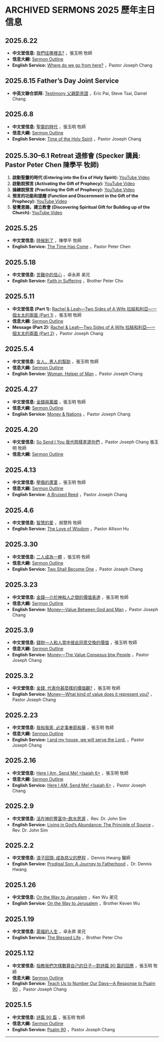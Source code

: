 # ARCHIVED SERMONS 2025 歷年主日信息

## 2025.6.22
- **中文堂信息:** [我們往哪裡去?](https://www.youtube.com/live/Rkv_Sd8m8FY?si=F-b3usP1RG88U8ME) ，張玉明 牧師
- **信息大綱:** [Sermon Outline](https://bolgpc.org/wp-content/uploads/2025/06/Where-do-we-go-from-here-Horz.pdf)
- **English Service:** [Where do we go from here?](https://www.youtube.com/live/ev_GHHN2bwY?si=L3Uk1PHUAT9Gbqe7) ，Pastor Joseph Chang

## 2025.6.15 Father’s Day Joint Service
- **中英文聯合崇拜:** [Testimony 父親節見證](https://www.youtube.com/live/vp4UvUfPnXM?si=-DutlTRD5eBo6ven) ，Eric Pai, Steve Tsai, Dainel Chang

## 2025.6.8
- **中文堂信息:** [聖靈的時代](https://www.youtube.com/live/y9C4JW0rKCU?si=uFwNAYnNTb7i1eo1) ，張玉明 牧師
- **信息大綱:** [Sermon Outline](https://bolgpc.org/wp-content/uploads/2025/06/Time-of-the-Holy-Spirit-Horz.pdf)
- **English Service:** [Time of the Holy Spirit](https://www.youtube.com/live/K8j_xvK4muQ?si=czRDk1WzKlKmubKd) ，Pastor Joseph Chang

## 2025.5.30–6.1 Retreat 退修會 (Specker 講員: Pastor Peter Chen 陳學平 牧師)
1. **啟動聖靈的時代 (Entering into the Era of Holy Spirit):** [YouTube Video](https://www.youtube.com/live/qexYbiOb2Z8?si=-I0TI-AFPH2T4vJa)  
2. **啟動說預言 (Activating the Gift of Prophecy):** [YouTube Video](https://www.youtube.com/live/x01dg-koDj0?si=7hSdToclAHQQiKfZ)  
3. **操練說預言 (Practicing the Gift of Prophecy):** [YouTube Video](https://www.youtube.com/live/KjLu8YluEq0?si=_ic8vX45Gz_MPfiY)  
4. **預言的功能和提醒 (Function and Discernment in the Gift of the Prophecy):** [YouTube Video](https://www.youtube.com/live/dS0a_riCLJk?si=9KTcSP29d6LH5X9v)  
5. **發覺恩賜，建立教會 (Discovering Spiritual Gift for Building up of the Church):** [YouTube Video](https://www.youtube.com/live/xMPfl2zmh3M?si=dXhKAeTVTGaN2FVU)

## 2025.5.25
- **中文堂信息:** [時候到了](https://www.youtube.com/live/VEjUOqPBk84?si=HaPxh6zTz_K0cmZh) ，陳學平 牧師
- **English Service:** [The Time Has Come](https://www.youtube.com/live/43jSFVKUIFA?si=8aECPexdYpQMCBrV) ，Pastor Peter Chen

## 2025.5.18
- **中文堂信息:** [苦難中的信心](https://www.youtube.com/live/H1wlDZnXGSw?si=MFEwXk8QRCs6GtpZ) ，卓永昇 弟兄
- **English Service:** [Faith in Suffering](https://www.youtube.com/live/aAgQ6d9taTc?si=go4VR4kHtjujp4md) ，Brother Peter Cho

## 2025.5.11
- **中文堂信息 (Part 1):** [Rachel & Leah—Two Sides of A Wife 拉結和利亞—一個太太的兩面 (Part 1)](https://vimeo.com/1083397485?share=copy) ，張玉明 牧師
- **信息大綱:** [Sermon Outline](https://bolgpc.org/wp-content/uploads/2025/05/Rachel-Leah-Horz.pdf)
- **Message (Part 2):** [Rachel & Leah—Two Sides of A Wife 拉結和利亞—一個太太的兩面 (Part 2)](https://vimeo.com/1083400652?share=copy) ，Pastor Joseph Chang

## 2025.5.4
- **中文堂信息:** [女人，男人的幫助](https://www.youtube.com/live/OrUxoQNBPJw?si=dpsc-GwdA36gRDQ-) ，張玉明 牧師
- **信息大綱:** [Sermon Outline](https://bolgpc.org/wp-content/uploads/2025/05/Woman-Helper-of-Man-H.pdf)
- **English Service:** [Woman, Helper of Man](https://www.youtube.com/live/2WCpjUrfe0o?si=wbna8nrE8vyz2xv2) ，Pastor Joseph Chang

## 2025.4.27
- **中文堂信息:** [金錢與萬國](https://www.youtube.com/live/cIYggAF-YdI?si=L4NAZNphAxKQKZH8) ，張玉明 牧師
- **信息大綱:** [Sermon Outline](https://bolgpc.org/wp-content/uploads/2025/05/Money-and-Nations-Horz.pdf)
- **English Service:** [Money & Nations](https://www.youtube.com/live/2WCpjUrfe0o?si=9Vyt753yVin1oeAI) ，Pastor Joseph Chang

## 2025.4.20
- **中文堂信息:** [So Send I You 我也照樣差遣你們](https://www.youtube.com/live/b-H-IPitvGc?si=w7QH6vM6UAH_w60h) ，Pastor Joseph Chang 張玉明 牧師
- **信息大綱:** [Sermon Outline](https://bolgpc.org/wp-content/uploads/2025/04/So-Send-I-You-Horz.pdf)

## 2025.4.13
- **中文堂信息:** [壓傷的蘆葦](https://www.youtube.com/live/VEabFwpCaAk?si=267NqXOglwMTsAfO) ，張玉明 牧師
- **信息大綱:** [Sermon Outline](https://bolgpc.org/wp-content/uploads/2025/04/A-Bruised-Reed-Horz.pdf)
- **English Service:** [A Bruised Reed](https://www.youtube.com/live/Qy1YEJSCRtg?si=20vMWBCNIvuoP8rk) ，Pastor Joseph Chang

## 2025.4.6
- **中文堂信息:** [智慧的愛](https://www.youtube.com/live/pmgqpgv2_AI?si=uktjJU9tZsRvd3yP) ，胡慧玲 牧師
- **English Service:** [The Love of Wisdom](https://www.youtube.com/live/0I-GvAIfevs?si=lnk6VlVnIQguMwxQ) ，Pastor Allison Hu

## 2025.3.30
- **中文堂信息:** [二人成為一體](https://www.youtube.com/live/a-5SXZrjKB8?si=--MlvpjNM-xuFqSJ) ，張玉明 牧師
- **信息大綱:** [Sermon Outline](https://bolgpc.org/wp-content/uploads/2025/03/Two-Shall-Become-One-H.pdf)
- **English Service:** [Two Shall Become One](https://www.youtube.com/live/xPe-mntSCh8?si=UiTAu1FRZPsd-to3) ，Pastor Joseph Chang

## 2025.3.23
- **中文堂信息:** [金錢—介於神和人之間的價值表達](https://www.youtube.com) ，張玉明 牧師
- **信息大綱:** [Sermon Outline](https://www.youtube.com)
- **English Service:** [Money—Value Between God and Man](https://www.youtube.com) ，Pastor Joseph Chang

## 2025.3.9
- **中文堂信息:** [錢財—人和人當中彼此同意交換的價值](https://vimeo.com) ，張玉明 牧師
- **信息大綱:** [Sermon Outline](https://www.youtube.com)
- **English Service:** [Money—The Value Consesus btw People](https://www.youtube.com) ，Pastor Joseph Chang

## 2025.3.2
- **中文堂信息:** [金錢, 代表你甚麼樣的價值觀?](https://www.youtube.com) ，張玉明 牧師
- **English Service:** [Money—What kind of value does it represent you?](https://www.youtube.com) ，Pastor Joseph Chang

## 2025.2.23
- **中文堂信息:** [我和我家, 必定事奉耶和華](https://www.youtube.com) ，張玉明 牧師
- **信息大綱:** [Sermon Outline](https://www.youtube.com)
- **English Service:** [I and my house, we will serve the Lord.](https://www.youtube.com) ，Pastor Joseph Chang

## 2025.2.16
- **中文堂信息:** [Here I Am, Send Me! <Isaiah 6>](https://www.youtube.com) ，張玉明 牧師
- **信息大綱:** [Sermon Outline](https://www.youtube.com)
- **English Service:** [Here I AM, Send Me! <Isaiah 6>](https://www.youtube.com) ，Pastor Joseph Chang

## 2025.2.9
- **中文堂信息:** [活在神的豐富中–飲水思源](https://www.youtube.com) ，Rev. Dr. John Sim
- **English Service:** [Living in God’s Abundance: The Principle of Source](https://www.youtube.com) ，Rev. Dr. John Sim

## 2025.2.2
- **中文堂信息:** [浪子回頭: 成為慈父的歷程](https://www.youtube.com) ，Dennis Hwang 醫師
- **English Service:** [Prodigal Son: A Journey to Fatherhood](https://www.youtube.com) ，Dr. Dennis Hwang

## 2025.1.26
- **中文堂信息:** [On the Way to Jerusalem](https://vimeo.com) ，Ken Wu 弟兄
- **English Service:** [On the Way to Jerusalem](https://vimeo.com) ，Brother Keven Wu

## 2025.1.19
- **中文堂信息:** [蒙福的人生](https://www.youtube.com) ，卓永昇 弟兄
- **English Service:** [The Blessed Life](https://www.youtube.com) ，Brother Peter Cho

## 2025.1.12
- **中文堂信息:** [指教我們怎樣數算自己的日子—對詩篇 90 篇的回應](https://www.youtube.com) ，張玉明 牧師
- **信息大綱:** [Sermon Outline](https://www.youtube.com)
- **English Service:** [Teach Us to Number Our Days—A Response to Psalm 90](https://www.youtube.com) ，Pastor Joseph Chang

## 2025.1.5
- **中文堂信息:** [詩篇 90 篇](https://vimeo.com) ，張玉明 牧師
- **信息大綱:** [Sermon Outline](https://www.youtube.com)
- **English Service:** [Psalm 90](https://vimeo.com) ，Pastor Joseph Chang

---

